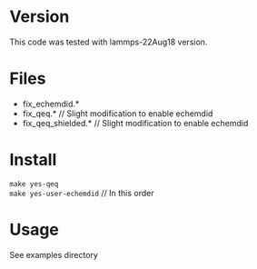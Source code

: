 # Version 
This code was tested with lammps-22Aug18 version.

# Files
- fix_echemdid.*
- fix_qeq.* // Slight modification to enable echemdid 
- fix_qeq_shielded.* // Slight modification to enable echemdid 

# Install
`make yes-qeq`  
`make yes-user-echemdid` // In this order

# Usage
See examples directory
